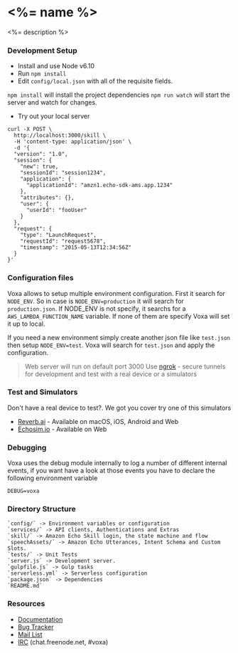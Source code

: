 # <%= name %>

<%= description %>

### Development Setup

* Install and use Node v6.10
* Run `npm install`
* Edit `config/local.json` with all of the requisite fields.

`npm install` will install the project dependencies
`npm run watch` will start the server and watch for changes.

* Try out your local server

```
curl -X POST \
  http://localhost:3000/skill \
  -H 'content-type: application/json' \
  -d '{
  "version": "1.0",
  "session": {
    "new": true,
    "sessionId": "session1234",
    "application": {
      "applicationId": "amzn1.echo-sdk-ams.app.1234"
    },
    "attributes": {},
    "user": {
      "userId": "fooUser"
    }
  },
  "request": {
    "type": "LaunchRequest",
    "requestId": "request5678",
    "timestamp": "2015-05-13T12:34:56Z"
  }
}'
```

### Configuration files

Voxa allows to setup multiple environment configuration. First it search for `NODE_ENV`. So in case is `NODE_ENV=production` it will search for `production.json`. If NODE_ENV is not specify, it searchs for a `AWS_LAMBDA_FUNCTION_NAME` variable.
If none of them are specify Voxa will set it up to local.

If you need a new environment simply create another json file like `test.json` then setup `NODE_ENV=test`. Voxa will search for `test.json` and apply the configuration.

> Web server will run on default port 3000
> Use [ngrok](https://ngrok.com/) - secure tunnels for development and test with a real device or a simulators

### Test and Simulators

Don't have a real device to test?. We got you cover try one of this simulators

  * [Reverb.ai](https://reverb.ai/) - Available on macOS, iOS, Android and Web
  * [Echosim.io](https://echosim.io/) - Available on Web

### Debugging

Voxa uses the debug module internally to log a number of different internal events, if you want have a look at those events you have to declare the following environment variable

`DEBUG=voxa`

### Directory Structure

	`config/` -> Environment variables or configuration
	`services/` -> API clients, Authentications and Extras
	`skill/` -> Amazon Echo Skill login, the state machine and flow
	`speechAssets/` -> Amazon Echo Utterances, Intent Schema and Custom Slots.
	`tests/` -> Unit Tests
	`server.js` -> Development server.
	`gulpfile.js` -> Gulp tasks
	`serverless.yml` -> Serverless configuration
	`package.json` -> Dependencies
	`README.md`

### Resources

  * [Documentation](http://voxa.readthedocs.io/en/latest/)
  * [Bug Tracker](https://github.com/mediarain/voxa/issues)
  * [Mail List](https://groups.google.com/d/forum/voxa-framework)
  * [IRC](irc://chat.freenode.net/voxa) (chat.freenode.net, #voxa)
